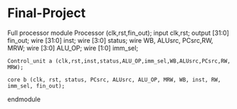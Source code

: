 # Final-Project
Full processor
module Processor (clk,rst,fin_out);
	input clk,rst;
	output [31:0] fin_out;
	wire [31:0] inst;
	wire [3:0] status;
	wire WB, ALUsrc, PCsrc,RW, MRW;
	wire [3:0] ALU_OP;
	wire [1:0] imm_sel;
	
	Control_unit a (clk,rst,inst,status,ALU_OP,imm_sel,WB,ALUsrc,PCsrc,RW, MRW);
	
	core b (clk, rst, status, PCsrc, ALUsrc, ALU_OP, MRW, WB, inst, RW, imm_sel, fin_out);
	
endmodule 

